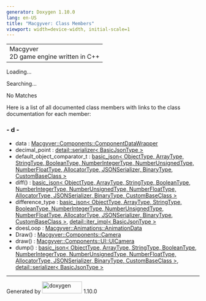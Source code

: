 ```yaml
---
generator: Doxygen 1.10.0
lang: en-US
title: "Macgyver: Class Members"
viewport: width=device-width, initial-scale=1
---
```


<div id="top">

<div id="titlearea">

<table data-cellspacing="0" data-cellpadding="0">
<colgroup>
<col style="width: 100%" />
</colgroup>
<tbody>
<tr id="projectrow" class="odd">
<td id="projectalign"><div id="projectname">
Macgyver
</div>
<div id="projectbrief">
2D game engine written in C++
</div></td>
</tr>
</tbody>
</table>

</div>

<div id="main-nav">

</div>

</div>

<div id="MSearchSelectWindow"
onmouseover="return searchBox.OnSearchSelectShow()"
onmouseout="return searchBox.OnSearchSelectHide()"
onkeydown="return searchBox.OnSearchSelectKey(event)">

</div>

<div id="MSearchResultsWindow">

<div id="MSearchResults">

<div class="SRPage">

<div id="SRIndex">

<div id="SRResults">

</div>

<div id="Loading" class="SRStatus">

Loading...

</div>

<div id="Searching" class="SRStatus">

Searching...

</div>

<div id="NoMatches" class="SRStatus">

No Matches

</div>

</div>

</div>

</div>

</div>

<div class="contents">

<div class="textblock">

Here is a list of all documented class members with links to the class
documentation for each member:

</div>

### <span id="index_d"></span>- d -

- data : <a
  href="struct_macgyver_1_1_components_1_1_component_data_wrapper.html#a3da08c4e9c2b35a3b8e07938ea35a024"
  class="el">Macgyver::Components::ComponentDataWrapper</a>
- decimal_point : <a
  href="classdetail_1_1serializer.html#a5f01fcbf64cb1e5f36d8853ebcd96412"
  class="el">detail::serializer&lt; BasicJsonType &gt;</a>
- default_object_comparator_t : <a href="classbasic__json.html#a991d005e7f648cbf37bb36daf85183ca"
  class="el">basic_json&lt; ObjectType, ArrayType, StringType,
  BooleanType, NumberIntegerType, NumberUnsignedType, NumberFloatType,
  AllocatorType, JSONSerializer, BinaryType, CustomBaseClass &gt;</a>
- diff() : <a href="classbasic__json.html#a699ef418df577e75f28dfce6b04d6c2f"
  class="el">basic_json&lt; ObjectType, ArrayType, StringType,
  BooleanType, NumberIntegerType, NumberUnsignedType, NumberFloatType,
  AllocatorType, JSONSerializer, BinaryType, CustomBaseClass &gt;</a>
- difference_type : <a href="classbasic__json.html#ae45e8f7ce7c3e62035cd097a39910399"
  class="el">basic_json&lt; ObjectType, ArrayType, StringType,
  BooleanType, NumberIntegerType, NumberUnsignedType, NumberFloatType,
  AllocatorType, JSONSerializer, BinaryType, CustomBaseClass &gt;</a>,
  <a
  href="classdetail_1_1iter__impl.html#a6d51e1372282929d1c240223aa973c6e"
  class="el">detail::iter_impl&lt; BasicJsonType &gt;</a>
- doesLoop : <a
  href="struct_macgyver_1_1_animations_1_1_animation_data.html#a44f4dbe2a9769421dcf33b08828c24b5"
  class="el">Macgyver::Animations::AnimationData</a>
- Draw() : <a
  href="struct_macgyver_1_1_components_1_1_camera.html#aa623f2ebc0c1ade1297356fef10fa1c2"
  class="el">Macgyver::Components::Camera</a>
- draw() : <a
  href="struct_macgyver_1_1_components_1_1_u_i_1_1_u_i_camera.html#a95293937b8a279d31cf0c03f19ea4162"
  class="el">Macgyver::Components::UI::UICamera</a>
- dump() : <a href="classbasic__json.html#a85df48caed9e341bb14d98ab88891d1e"
  class="el">basic_json&lt; ObjectType, ArrayType, StringType,
  BooleanType, NumberIntegerType, NumberUnsignedType, NumberFloatType,
  AllocatorType, JSONSerializer, BinaryType, CustomBaseClass &gt;</a>,
  <a
  href="classdetail_1_1serializer.html#ae73c1bac64bcc810923b9f1261af8b09"
  class="el">detail::serializer&lt; BasicJsonType &gt;</a>

</div>

------------------------------------------------------------------------

<span class="small">Generated
by [<img src="doxygen.svg" class="footer" width="104" height="31"
alt="doxygen" />](https://www.doxygen.org/index.html) 1.10.0</span>
